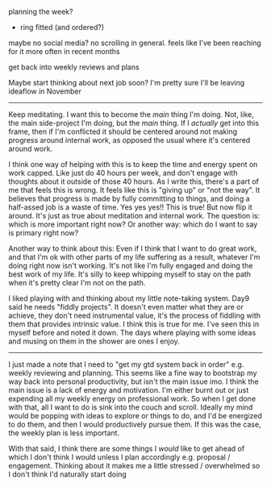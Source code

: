 

planning the week?
- ring fitted (and ordered?)






maybe no social media? no scrolling in general. feels like I've been reaching for it more often in recent months



get back into weekly reviews and plans




Maybe start thinking about next job soon? I'm pretty sure I'll be leaving ideaflow in November

---

Keep meditating. 
I want this to become the *main* thing I'm doing. Not, like, the main side-project I'm doing, but the *main* thing. If I *actually* get into this frame, then if I'm conflicted it should be centered around not making progress around internal work, as opposed the usual where it's centered around work. 


I think one way of helping with this is to keep the time and energy spent on work capped. Like just do 40 hours per week, and don't engage with thoughts about it outside of those 40 hours. As I write this, there's a part of me that feels this is wrong. It feels like this is "giving up" or "not the way". It believes that progress is made by fully committing to things, and doing a half-assed job is a waste of time. Yes yes yes!! This is true! But now flip it around. It's just as true about meditation and internal work. The question is: which is more important right now? Or another way: which do I want to say is primary right now?  

Another way to think about this: Even if I think that I want to do great work, and that I'm ok with other parts of my life suffering as a result, whatever I'm doing right now isn't working. It's not like I'm fully engaged and doing the best work of my life. It's silly to keep whipping myself to stay on the path when it's pretty clear I'm not on the path.

I liked playing with and thinking about my little note-taking system. Day9 said he needs "fiddly projects". It doesn't even matter what they are or achieve, they don't need instrumental value, it's the process of fiddling with them that provides intrinsic value. I think this is true for me. I've seen this in myself before and noted it down. The days where playing with some ideas and musing on them in the shower are ones I enjoy.    

---

I just made a note that I need to "get my gtd system back in order" e.g. weekly reviewing and planning. This seems like a fine way to bootstrap my way back into personal productivity, but isn't the main issue imo. I think the main issue is a lack of energy and motivation. I'm either burnt out or just expending all my weekly energy on professional work. So when I get done with that, all I want to do is sink into the couch and scroll. Ideally my mind would be popping with ideas to explore or things to do, and I'd be energized to do them, and then I would productively pursue them. If this was the case, the weekly plan is less important. 

With that said, I think there are some things I _would_ like to get ahead of which I don't think I would unless I plan accordingly e.g. proposal / engagement. Thinking about it makes me a little stressed / overwhelmed so I don't think I'd naturally start doing